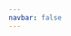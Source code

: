 ```yaml
---
navbar: false
---
```


<template>
  <div class="container">
    <div id="map-container"></div>
    <div class="mask"></div>
    <div class="center">
      <h1>地图</h1>
      <p>新监管态势感知出品</p>
      <div class="buttons">
        <button>配置指南</button>
        <button @click="$router.push('/guide')">快速入门</button>
      </div>
    </div>
  </div>
</template>

<script>
import mapboxgl from "comments-map";
import "comments-map/dist/mapbox-gl.css";
import style from "./mapStyle.js";

export default {
  data: () => ({
    map: null,
  }),
  mounted() {
    this.map = new mapboxgl.Map({
      container: "map-container",
      zoom: 11,
      center: [120.0971, 30.3032],
      pitch: 0,
      style,
      hash: false,
      antialias: true,
      fixedZoom: true,
      vignetting: {
        enable: false,
      },
    });
  },
  beforeDestroy() {
    this.map.destroy()
  },
};
</script>
<style lang="less" scoped>
.container {
  position: absolute;
  left: 0;
  top: 0;
  right: 0;
  bottom: 0;
  margin: 0 !important;
  #map-container {
    width: 100%;
    height: 100%;
    z-index: 1;
  }
  .mask {
    position: absolute;
    left: 0;
    top: 0;
    right: 0;
    bottom: 0;
    z-index: 2;
    pointer-events: none;
    background: #000;
    opacity: 0.3;
  }
  .center {
    width: 260px;
    position: absolute;
    left: 50%;
    top: 40%;
    transform: translate(-50%, -50%);
    z-index: 3;
    text-align: center;
    h1 {
      color: #fff;
      font-size: 55px;
      margin-bottom: 20px;
    }
    p{
      margin-top: 0;
      color: #fff;
      margin-bottom: 40px;
    }
    .buttons {
      display: flex;
      align-items: center;
      justify-content: space-between;
      button {
        width: 100px;
        height: 50px;
        font-size: 18px;
        border-radius: 5px;
        cursor: pointer;
        &:first-child {
          background: transparent;
          border: 1px solid #fff;
          color: #fff;
        }
        &:last-child {
          background: #4954E6;
          border: 1px solid #4954E6;
          color: #fff;
        }
      }
    }
  }
}
</style>
